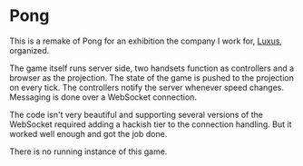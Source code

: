 # Pong

This is a remake of Pong for an exhibition the company I work for, [Luxus](http://luxus.fi), organized.

The game itself runs server side, two handsets function as controllers and a browser as the projection. The state of the game is pushed to the projection on every tick. The controllers notify the server whenever speed changes. Messaging is done over a WebSocket connection.

The code isn't very beautiful and supporting several versions of the WebSocket required adding a hackish tier to the connection handling. But it worked well enough and got the job done.

There is no running instance of this game.
